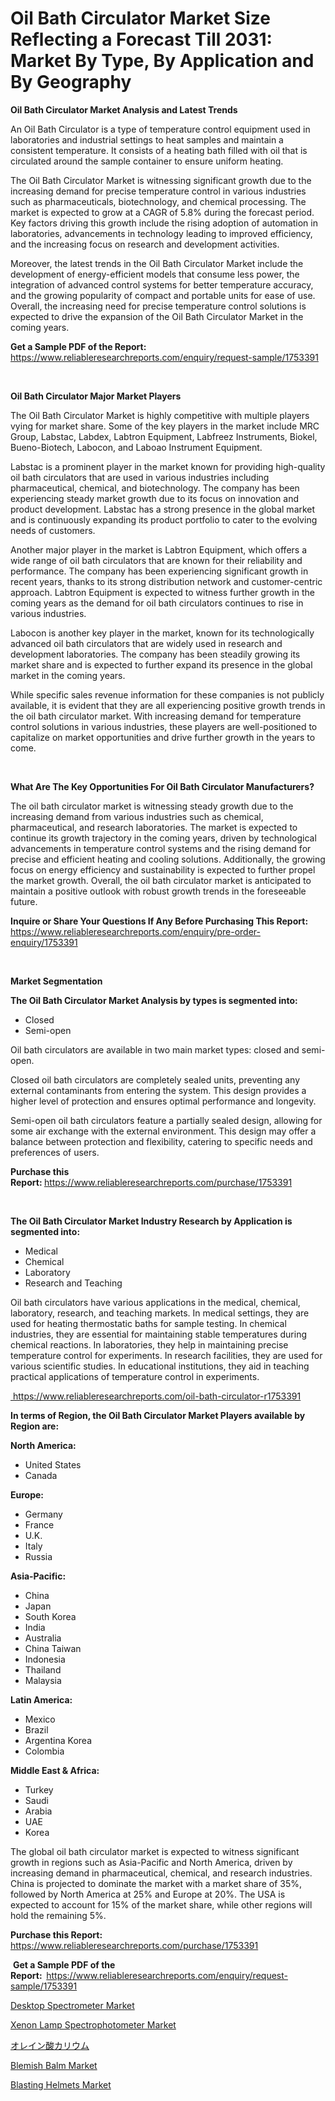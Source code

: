 <p><h1>Oil Bath Circulator Market Size Reflecting a Forecast Till 2031: Market By Type, By Application and By Geography</h1></p><p><strong>Oil Bath Circulator Market Analysis and Latest Trends</strong></p>
<p><p>An Oil Bath Circulator is a type of temperature control equipment used in laboratories and industrial settings to heat samples and maintain a consistent temperature. It consists of a heating bath filled with oil that is circulated around the sample container to ensure uniform heating.</p><p>The Oil Bath Circulator Market is witnessing significant growth due to the increasing demand for precise temperature control in various industries such as pharmaceuticals, biotechnology, and chemical processing. The market is expected to grow at a CAGR of 5.8% during the forecast period. Key factors driving this growth include the rising adoption of automation in laboratories, advancements in technology leading to improved efficiency, and the increasing focus on research and development activities.</p><p>Moreover, the latest trends in the Oil Bath Circulator Market include the development of energy-efficient models that consume less power, the integration of advanced control systems for better temperature accuracy, and the growing popularity of compact and portable units for ease of use. Overall, the increasing need for precise temperature control solutions is expected to drive the expansion of the Oil Bath Circulator Market in the coming years.</p></p>
<p><strong>Get a Sample PDF of the Report:&nbsp;</strong> <a href="https://www.reliableresearchreports.com/enquiry/request-sample/1753391">https://www.reliableresearchreports.com/enquiry/request-sample/1753391</a></p>
<p>&nbsp;</p>
<p><strong>Oil Bath Circulator Major Market Players</strong></p>
<p><p>The Oil Bath Circulator Market is highly competitive with multiple players vying for market share. Some of the key players in the market include MRC Group, Labstac, Labdex, Labtron Equipment, Labfreez Instruments, Biokel, Bueno-Biotech, Labocon, and Laboao Instrument Equipment.</p><p>Labstac is a prominent player in the market known for providing high-quality oil bath circulators that are used in various industries including pharmaceutical, chemical, and biotechnology. The company has been experiencing steady market growth due to its focus on innovation and product development. Labstac has a strong presence in the global market and is continuously expanding its product portfolio to cater to the evolving needs of customers.</p><p>Another major player in the market is Labtron Equipment, which offers a wide range of oil bath circulators that are known for their reliability and performance. The company has been experiencing significant growth in recent years, thanks to its strong distribution network and customer-centric approach. Labtron Equipment is expected to witness further growth in the coming years as the demand for oil bath circulators continues to rise in various industries.</p><p>Labocon is another key player in the market, known for its technologically advanced oil bath circulators that are widely used in research and development laboratories. The company has been steadily growing its market share and is expected to further expand its presence in the global market in the coming years.</p><p>While specific sales revenue information for these companies is not publicly available, it is evident that they are all experiencing positive growth trends in the oil bath circulator market. With increasing demand for temperature control solutions in various industries, these players are well-positioned to capitalize on market opportunities and drive further growth in the years to come.</p></p>
<p>&nbsp;</p>
<p><strong>What Are The Key Opportunities For Oil Bath Circulator Manufacturers?</strong></p>
<p><p>The oil bath circulator market is witnessing steady growth due to the increasing demand from various industries such as chemical, pharmaceutical, and research laboratories. The market is expected to continue its growth trajectory in the coming years, driven by technological advancements in temperature control systems and the rising demand for precise and efficient heating and cooling solutions. Additionally, the growing focus on energy efficiency and sustainability is expected to further propel the market growth. Overall, the oil bath circulator market is anticipated to maintain a positive outlook with robust growth trends in the foreseeable future.</p></p>
<p><strong>Inquire or Share Your Questions If Any Before Purchasing This Report:</strong> <a href="https://www.reliableresearchreports.com/enquiry/pre-order-enquiry/1753391">https://www.reliableresearchreports.com/enquiry/pre-order-enquiry/1753391</a></p>
<p>&nbsp;</p>
<p><strong>Market Segmentation</strong></p>
<p><strong>The Oil Bath Circulator Market Analysis by types is segmented into:</strong></p>
<p><ul><li>Closed</li><li>Semi-open</li></ul></p>
<p><p>Oil bath circulators are available in two main market types: closed and semi-open. </p><p>Closed oil bath circulators are completely sealed units, preventing any external contaminants from entering the system. This design provides a higher level of protection and ensures optimal performance and longevity. </p><p>Semi-open oil bath circulators feature a partially sealed design, allowing for some air exchange with the external environment. This design may offer a balance between protection and flexibility, catering to specific needs and preferences of users.</p></p>
<p><strong>Purchase this Report:&nbsp;</strong><a href="https://www.reliableresearchreports.com/purchase/1753391">https://www.reliableresearchreports.com/purchase/1753391</a></p>
<p>&nbsp;</p>
<p><strong>The Oil Bath Circulator Market Industry Research by Application is segmented into:</strong></p>
<p><ul><li>Medical</li><li>Chemical</li><li>Laboratory</li><li>Research and Teaching</li></ul></p>
<p><p>Oil bath circulators have various applications in the medical, chemical, laboratory, research, and teaching markets. In medical settings, they are used for heating thermostatic baths for sample testing. In chemical industries, they are essential for maintaining stable temperatures during chemical reactions. In laboratories, they help in maintaining precise temperature control for experiments. In research facilities, they are used for various scientific studies. In educational institutions, they aid in teaching practical applications of temperature control in experiments.</p></p>
<p><a href="https://www.reliableresearchreports.com/oil-bath-circulator-r1753391">&nbsp;https://www.reliableresearchreports.com/oil-bath-circulator-r1753391</a></p>
<p><strong>In terms of Region, the Oil Bath Circulator Market Players available by Region are:</strong></p>
<p>
    <p> <strong> North America: </strong>
        <ul>
            <li>United States</li>
            <li>Canada</li>
        </ul>
        </p> 
    <p> <strong> Europe: </strong>
        <ul>
            <li>Germany</li>
            <li>France</li>
            <li>U.K.</li>
            <li>Italy</li>
            <li>Russia</li>
        </ul>
        </p> 
    <p> <strong> Asia-Pacific: </strong>
        <ul>
            <li>China</li>
            <li>Japan</li>
            <li>South Korea</li>
            <li>India</li>
            <li>Australia</li>
            <li>China Taiwan</li>
            <li>Indonesia</li>
            <li>Thailand</li>
            <li>Malaysia</li>
        </ul>
        </p> 
    <p> <strong> Latin America: </strong>
        <ul>
            <li>Mexico</li>
            <li>Brazil</li>
            <li>Argentina Korea</li>
            <li>Colombia</li>
        </ul>
        </p> 
    <p> <strong> Middle East & Africa: </strong>
        <ul>
            <li>Turkey</li>
            <li>Saudi</li>
            <li>Arabia</li>
            <li>UAE</li>
            <li>Korea</li>
        </ul>
    </p>
    </p>
<p><p>The global oil bath circulator market is expected to witness significant growth in regions such as Asia-Pacific and North America, driven by increasing demand in pharmaceutical, chemical, and research industries. China is projected to dominate the market with a market share of 35%, followed by North America at 25% and Europe at 20%. The USA is expected to account for 15% of the market share, while other regions will hold the remaining 5%.</p></p>
<p><strong>Purchase this Report: </strong><a href="https://www.reliableresearchreports.com/purchase/1753391">https://www.reliableresearchreports.com/purchase/1753391</a></p>
<p>&nbsp;<strong>Get a Sample PDF of the Report:&nbsp;&nbsp;</strong><a href="https://www.reliableresearchreports.com/enquiry/request-sample/1753391">https://www.reliableresearchreports.com/enquiry/request-sample/1753391</a></p>
<p><strong></strong></p>
<p><p><a href="https://github.com/changoleonlaverguenzanoexiste/Market-Research-Report-List-2/blob/main/desktop-spectrometer-market.md">Desktop Spectrometer Market</a></p><p><a href="https://github.com/dimitrishawkinswaynenp91rgz/Market-Research-Report-List-2/blob/main/xenon-lamp-spectrophotometer-market.md">Xenon Lamp Spectrophotometer Market</a></p><p><a href="https://medium.com/@michaelerde565/%E3%82%AB%E3%83%AA%E3%82%A6%E3%83%A0%E3%82%AA%E3%83%AC%E3%83%BC%E3%83%88%E5%B8%82%E5%A0%B4%E5%88%86%E6%9E%90-%E3%81%9D%E3%81%AEcagr-%E5%B8%82%E5%A0%B4%E3%82%BB%E3%82%B0%E3%83%A1%E3%83%B3%E3%83%86%E3%83%BC%E3%82%B7%E3%83%A7%E3%83%B3-%E3%81%8A%E3%82%88%E3%81%B3%E3%82%B0%E3%83%AD%E3%83%BC%E3%83%90%E3%83%AB%E7%94%A3%E6%A5%AD%E6%A6%82%E8%A6%81-8fd1535d2990">オレイン酸カリウム</a></p><p><a href="https://www.linkedin.com/pulse/blemish-balm-market-size-cagr-trends-2024-2030-magnoir-kezse?trackingId=6dZ38SypNN3CHNCgYKzzcg%3D%3D">Blemish Balm Market</a></p><p><a href="https://www.linkedin.com/pulse/blasting-helmets-market-report-reveals-latest-trends-growth-opportunities-gs4ue?trackingId=VphBdJQZnrXE07rj%2F03NCA%3D%3D">Blasting Helmets Market</a></p></p>